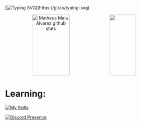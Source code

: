 [![Typing SVG](https://readme-typing-svg.demolab.com?font=Fira+Code&pause=1000&color=000000&random=false&width=435&lines=My+name+is+mariocr4ft.)](https://git.io/typing-svg)

<div align="center">  
  <img width="49%" height="195px" src="https://github-readme-stats.vercel.app/api?username=mariocr4ft&show_icons=true&count_private=true&hide_border=true&title_color=7FFFD4&icon_color=7FFFD4&text_color=c9d1d9&bg_color=0d1117" alt="Matheus Maia Alvarez github stats" /> 
  <img width="41%" height="195px" src="https://github-readme-stats.vercel.app/api/top-langs/?username=mariocr4ft&layout=compact&hide_border=true&title_color=7FFFD4&text_color=7FFFD4&bg_color=0d1117" />
</div>

# Learning:
[![My Skills](https://skillicons.dev/icons?i=java,maven,pr,ps,idea,youtube)](https://skillicons.dev)

[![Discord Presence](https://lanyard.cnrad.dev/api/643024524513771521)](https://discord.com/users/643024524513771521)
